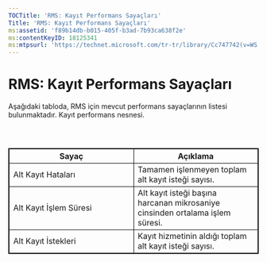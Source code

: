 ```yaml
---
TOCTitle: 'RMS: Kayıt Performans Sayaçları'
Title: 'RMS: Kayıt Performans Sayaçları'
ms:assetid: 'f89b14db-b015-405f-b3ad-7b93ca638f2e'
ms:contentKeyID: 18125341
ms:mtpsurl: 'https://technet.microsoft.com/tr-tr/library/Cc747742(v=WS.10)'
---
```


RMS: Kayıt Performans Sayaçları
===============================

Aşağıdaki tabloda, RMS için mevcut performans sayaçlarının listesi bulunmaktadır. Kayıt performans nesnesi.

###  

 
<table style="border:1px solid black;">
<colgroup>
<col width="50%" />
<col width="50%" />
</colgroup>
<thead>
<tr class="header">
<th style="border:1px solid black;" >Sayaç</th>
<th style="border:1px solid black;" >Açıklama</th>
</tr>
</thead>
<tbody>
<tr class="odd">
<td style="border:1px solid black;">Alt Kayıt Hataları</td>
<td style="border:1px solid black;">Tamamen işlenmeyen toplam alt kayıt isteği sayısı.</td>
</tr>
<tr class="even">
<td style="border:1px solid black;">Alt Kayıt İşlem Süresi</td>
<td style="border:1px solid black;">Alt kayıt isteği başına harcanan mikrosaniye cinsinden ortalama işlem süresi.</td>
</tr>
<tr class="odd">
<td style="border:1px solid black;">Alt Kayıt İstekleri</td>
<td style="border:1px solid black;">Kayıt hizmetinin aldığı toplam alt kayıt isteği sayısı.</td>
</tr>
</tbody>
</table>
